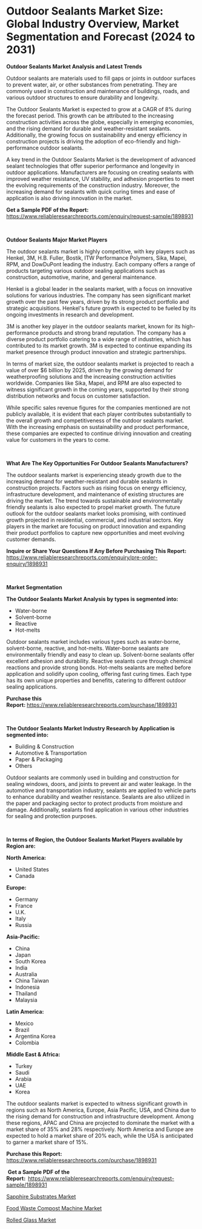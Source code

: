 <p><h1>Outdoor Sealants Market Size: Global Industry Overview, Market Segmentation and Forecast (2024 to 2031)</h1></p><p><strong>Outdoor Sealants Market Analysis and Latest Trends</strong></p>
<p><p>Outdoor sealants are materials used to fill gaps or joints in outdoor surfaces to prevent water, air, or other substances from penetrating. They are commonly used in construction and maintenance of buildings, roads, and various outdoor structures to ensure durability and longevity.</p><p>The Outdoor Sealants Market is expected to grow at a CAGR of 8% during the forecast period. This growth can be attributed to the increasing construction activities across the globe, especially in emerging economies, and the rising demand for durable and weather-resistant sealants. Additionally, the growing focus on sustainability and energy efficiency in construction projects is driving the adoption of eco-friendly and high-performance outdoor sealants.</p><p>A key trend in the Outdoor Sealants Market is the development of advanced sealant technologies that offer superior performance and longevity in outdoor applications. Manufacturers are focusing on creating sealants with improved weather resistance, UV stability, and adhesion properties to meet the evolving requirements of the construction industry. Moreover, the increasing demand for sealants with quick curing times and ease of application is also driving innovation in the market.</p></p>
<p><strong>Get a Sample PDF of the Report:&nbsp;</strong> <a href="https://www.reliableresearchreports.com/enquiry/request-sample/1898931">https://www.reliableresearchreports.com/enquiry/request-sample/1898931</a></p>
<p>&nbsp;</p>
<p><strong>Outdoor Sealants Major Market Players</strong></p>
<p><p>The outdoor sealants market is highly competitive, with key players such as Henkel, 3M, H.B. Fuller, Bostik, ITW Performance Polymers, Sika, Mapei, RPM, and DowDuPont leading the industry. Each company offers a range of products targeting various outdoor sealing applications such as construction, automotive, marine, and general maintenance.</p><p>Henkel is a global leader in the sealants market, with a focus on innovative solutions for various industries. The company has seen significant market growth over the past few years, driven by its strong product portfolio and strategic acquisitions. Henkel's future growth is expected to be fueled by its ongoing investments in research and development.</p><p>3M is another key player in the outdoor sealants market, known for its high-performance products and strong brand reputation. The company has a diverse product portfolio catering to a wide range of industries, which has contributed to its market growth. 3M is expected to continue expanding its market presence through product innovation and strategic partnerships.</p><p>In terms of market size, the outdoor sealants market is projected to reach a value of over $6 billion by 2025, driven by the growing demand for weatherproofing solutions and the increasing construction activities worldwide. Companies like Sika, Mapei, and RPM are also expected to witness significant growth in the coming years, supported by their strong distribution networks and focus on customer satisfaction.</p><p>While specific sales revenue figures for the companies mentioned are not publicly available, it is evident that each player contributes substantially to the overall growth and competitiveness of the outdoor sealants market. With the increasing emphasis on sustainability and product performance, these companies are expected to continue driving innovation and creating value for customers in the years to come.</p></p>
<p>&nbsp;</p>
<p><strong>What Are The Key Opportunities For Outdoor Sealants Manufacturers?</strong></p>
<p><p>The outdoor sealants market is experiencing steady growth due to the increasing demand for weather-resistant and durable sealants in construction projects. Factors such as rising focus on energy efficiency, infrastructure development, and maintenance of existing structures are driving the market. The trend towards sustainable and environmentally friendly sealants is also expected to propel market growth. The future outlook for the outdoor sealants market looks promising, with continued growth projected in residential, commercial, and industrial sectors. Key players in the market are focusing on product innovation and expanding their product portfolios to capture new opportunities and meet evolving customer demands.</p></p>
<p><strong>Inquire or Share Your Questions If Any Before Purchasing This Report:</strong> <a href="https://www.reliableresearchreports.com/enquiry/pre-order-enquiry/1898931">https://www.reliableresearchreports.com/enquiry/pre-order-enquiry/1898931</a></p>
<p>&nbsp;</p>
<p><strong>Market Segmentation</strong></p>
<p><strong>The Outdoor Sealants Market Analysis by types is segmented into:</strong></p>
<p><ul><li>Water-borne</li><li>Solvent-borne</li><li>Reactive</li><li>Hot-melts</li></ul></p>
<p><p>Outdoor sealants market includes various types such as water-borne, solvent-borne, reactive, and hot-melts. Water-borne sealants are environmentally friendly and easy to clean up. Solvent-borne sealants offer excellent adhesion and durability. Reactive sealants cure through chemical reactions and provide strong bonds. Hot-melts sealants are melted before application and solidify upon cooling, offering fast curing times. Each type has its own unique properties and benefits, catering to different outdoor sealing applications.</p></p>
<p><strong>Purchase this Report:&nbsp;</strong><a href="https://www.reliableresearchreports.com/purchase/1898931">https://www.reliableresearchreports.com/purchase/1898931</a></p>
<p>&nbsp;</p>
<p><strong>The Outdoor Sealants Market Industry Research by Application is segmented into:</strong></p>
<p><ul><li>Building & Construction</li><li>Automotive & Transportation</li><li>Paper & Packaging</li><li>Others</li></ul></p>
<p><p>Outdoor sealants are commonly used in building and construction for sealing windows, doors, and joints to prevent air and water leakage. In the automotive and transportation industry, sealants are applied to vehicle parts to enhance durability and weather resistance. Sealants are also utilized in the paper and packaging sector to protect products from moisture and damage. Additionally, sealants find application in various other industries for sealing and protection purposes.</p></p>
<p>&nbsp;</p>
<p><strong>In terms of Region, the Outdoor Sealants Market Players available by Region are:</strong></p>
<p>
    <p> <strong> North America: </strong>
        <ul>
            <li>United States</li>
            <li>Canada</li>
        </ul>
        </p> 
    <p> <strong> Europe: </strong>
        <ul>
            <li>Germany</li>
            <li>France</li>
            <li>U.K.</li>
            <li>Italy</li>
            <li>Russia</li>
        </ul>
        </p> 
    <p> <strong> Asia-Pacific: </strong>
        <ul>
            <li>China</li>
            <li>Japan</li>
            <li>South Korea</li>
            <li>India</li>
            <li>Australia</li>
            <li>China Taiwan</li>
            <li>Indonesia</li>
            <li>Thailand</li>
            <li>Malaysia</li>
        </ul>
        </p> 
    <p> <strong> Latin America: </strong>
        <ul>
            <li>Mexico</li>
            <li>Brazil</li>
            <li>Argentina Korea</li>
            <li>Colombia</li>
        </ul>
        </p> 
    <p> <strong> Middle East & Africa: </strong>
        <ul>
            <li>Turkey</li>
            <li>Saudi</li>
            <li>Arabia</li>
            <li>UAE</li>
            <li>Korea</li>
        </ul>
    </p>
    </p>
<p><p>The outdoor sealants market is expected to witness significant growth in regions such as North America, Europe, Asia Pacific, USA, and China due to the rising demand for construction and infrastructure development. Among these regions, APAC and China are projected to dominate the market with a market share of 35% and 28% respectively. North America and Europe are expected to hold a market share of 20% each, while the USA is anticipated to garner a market share of 15%.</p></p>
<p><strong>Purchase this Report: </strong><a href="https://www.reliableresearchreports.com/purchase/1898931">https://www.reliableresearchreports.com/purchase/1898931</a></p>
<p>&nbsp;<strong>Get a Sample PDF of the Report:&nbsp;&nbsp;</strong><a href="https://www.reliableresearchreports.com/enquiry/request-sample/1898931">https://www.reliableresearchreports.com/enquiry/request-sample/1898931</a></p>
<p><strong></strong></p>
<p><p><a href="https://github.com/nancykennedykellievqfqt2/Market-Research-Report-List-1/blob/main/sapphire-substrates-market.md">Sapphire Substrates Market</a></p><p><a href="https://view.publitas.com/reportprime-1/food-waste-compost-machine-market-size-share-trends-analysis-report-by-application-regional-outlook-competitive-strategies-and-segment-forecasts-2023-2030/">Food Waste Compost Machine Market</a></p><p><a href="https://github.com/seekum/Market-Research-Report-List-1/blob/main/rolled-glass-market.md">Rolled Glass Market</a></p></p>